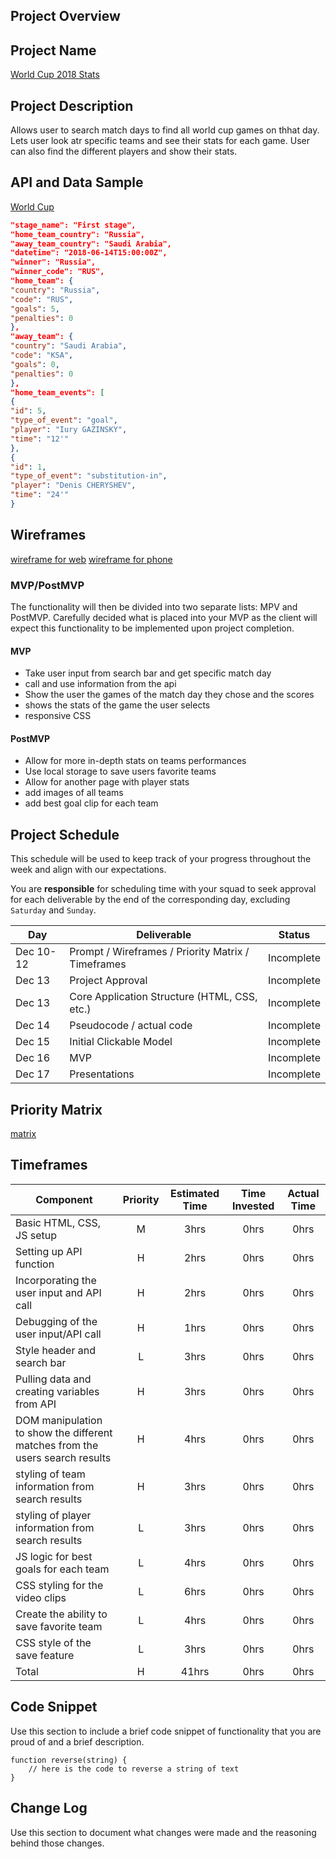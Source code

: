## Project Overview

## Project Name

[World Cup 2018 Stats](https://github.com/Hosieelias/World-Cup-2018-Stats)

## Project Description

Allows user to search match days to find all world cup games on thhat day. Lets user look atr specific teams and see their stats for each game. User can also find the different players and show their stats. 

## API and Data Sample
[World Cup](https://world-cup-json-2018.herokuapp.com/matches)

```Json 
"stage_name": "First stage",
"home_team_country": "Russia",
"away_team_country": "Saudi Arabia",
"datetime": "2018-06-14T15:00:00Z",
"winner": "Russia",
"winner_code": "RUS",
"home_team": {
"country": "Russia",
"code": "RUS",
"goals": 5,
"penalties": 0
},
"away_team": {
"country": "Saudi Arabia",
"code": "KSA",
"goals": 0,
"penalties": 0
},
"home_team_events": [
{
"id": 5,
"type_of_event": "goal",
"player": "Iury GAZINSKY",
"time": "12'"
},
{
"id": 1,
"type_of_event": "substitution-in",
"player": "Denis CHERYSHEV",
"time": "24'"
}
 ```
## Wireframes

[wireframe for web](https://user-images.githubusercontent.com/94047631/145935563-b71eefd3-d558-4b69-b57f-dea2ba97d31f.png)
[wireframe for phone](https://user-images.githubusercontent.com/94047631/145935820-1cff8e7c-23f2-4b8d-90d7-1d7b563be338.png)


### MVP/PostMVP

The functionality will then be divided into two separate lists: MPV and PostMVP.  Carefully decided what is placed into your MVP as the client will expect this functionality to be implemented upon project completion.  

#### MVP

- Take user input from search bar and get specific match day
- call and use information from the api
- Show the user the games of the match day they chose and the scores
- shows the stats of the game the user selects
- responsive CSS

#### PostMVP  

- Allow for more in-depth stats on teams performances
- Use local storage to save users favorite teams
- Allow for another page with player stats
- add images of all teams 
- add best goal clip for each team

## Project Schedule

This schedule will be used to keep track of your progress throughout the week and align with our expectations.  

You are **responsible** for scheduling time with your squad to seek approval for each deliverable by the end of the corresponding day, excluding `Saturday` and `Sunday`.

|  Day | Deliverable | Status
|---|---| ---|
|Dec 10-12| Prompt / Wireframes / Priority Matrix / Timeframes | Incomplete
|Dec 13| Project Approval | Incomplete
|Dec 13| Core Application Structure (HTML, CSS, etc.) | Incomplete
|Dec 14| Pseudocode / actual code | Incomplete
|Dec 15| Initial Clickable Model  | Incomplete
|Dec 16| MVP | Incomplete
|Dec 17| Presentations | Incomplete

## Priority Matrix
[matrix](https://app.conceptboard.com/export/18c74c09-d339-4254-abc5-c20963612785/versions/;hi=0;low=144)

## Timeframes

 Component | Priority | Estimated Time | Time Invested | Actual Time |
| --- | :---: |  :---: | :---: | :---: |
| Basic HTML, CSS, JS setup | M | 3hrs| 0hrs | 0hrs |
| Setting up API function | H | 2hrs| 0hrs | 0hrs |
| Incorporating the user input and API call | H | 2hrs| 0hrs | 0hrs |
| Debugging of the user input/API call | H | 1hrs| 0hrs | 0hrs |
| Style header and search bar | L | 3hrs| 0hrs | 0hrs |
| Pulling data and creating variables from API | H | 3hrs| 0hrs | 0hrs |
| DOM manipulation to show the different matches from the users search results | H | 4hrs| 0hrs | 0hrs |
| styling of team information from search results | H | 3hrs| 0hrs | 0hrs |
| styling of player information from search results | L | 3hrs| 0hrs | 0hrs |
| JS logic for best goals for each team | L | 4hrs| 0hrs | 0hrs |
| CSS styling for the video clips | L | 6hrs| 0hrs | 0hrs |
| Create the ability to save favorite team | L | 4hrs| 0hrs | 0hrs |
| CSS style of the save feature | L | 3hrs| 0hrs | 0hrs |
| Total | H | 41hrs| 0hrs | 0hrs |

## Code Snippet

Use this section to include a brief code snippet of functionality that you are proud of and a brief description.  

```
function reverse(string) {
	// here is the code to reverse a string of text
}
```

## Change Log
 Use this section to document what changes were made and the reasoning behind those changes.  
